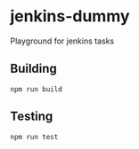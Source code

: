 # jenkins-dummy
Playground for jenkins tasks

## Building
`npm run build`

## Testing
`npm run test`
